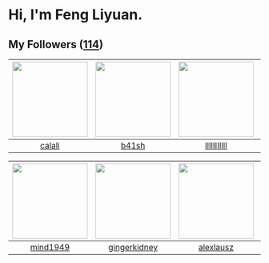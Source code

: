 # Hi, I'm Feng Liyuan.

## My Followers ([114](https://github.com/SunRunAway?tab=followers))

| <img src="https://avatars.githubusercontent.com/u/15995588?v=4" width="150" height="150" /> | <img src="https://avatars.githubusercontent.com/u/1070352?v=4" width="150" height="150" /> | <img src="https://avatars.githubusercontent.com/u/16208288?v=4" width="150" height="150" /> | <img src="https://avatars.githubusercontent.com/u/3190043?v=4" width="150" height="150" /> |
| :-----------------------------------------------------------------------------------------: | :----------------------------------------------------------------------------------------: | :-----------------------------------------------------------------------------------------: | :----------------------------------------------------------------------------------------: |
|                             [calali](https://github.com/calali)                             |                              [b41sh](https://github.com/b41sh)                             |                        [llllIIIllll](https://github.com/llllIIIllll)                        |                             [veySky](https://github.com/veySky)                            |

| <img src="https://avatars.githubusercontent.com/u/19871320?v=4" width="150" height="150" /> | <img src="https://avatars.githubusercontent.com/u/29295553?v=4" width="150" height="150" /> | <img src="https://avatars.githubusercontent.com/u/32123947?v=4" width="150" height="150" /> | <img src="https://avatars.githubusercontent.com/u/44160838?v=4" width="150" height="150" /> |
| :-----------------------------------------------------------------------------------------: | :-----------------------------------------------------------------------------------------: | :-----------------------------------------------------------------------------------------: | :-----------------------------------------------------------------------------------------: |
|                           [mind1949](https://github.com/mind1949)                           |                       [gingerkidney](https://github.com/gingerkidney)                       |                          [alexlausz](https://github.com/alexlausz)                          |                           [Gravifer](https://github.com/Gravifer)                           |